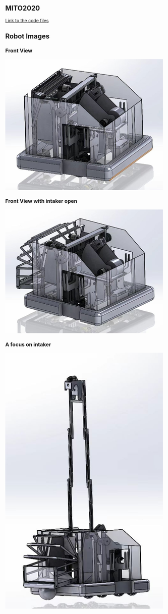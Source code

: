 ## MITO2020
[Link to the code files](https://github.com/tutingjun/MITO2020/tree/master/src/main/java/frc/robot)

## Robot Images
### Front View
<img src="https://github.com/tutingjun/MITO2020/blob/master/Robot%20Images/robto_pic_3.jpeg" alt="Front View" width="500"/>

### Front View with intaker open
<img src="https://github.com/tutingjun/MITO2020/blob/master/Robot%20Images/robot_pic_2.jpeg" alt="Front View with intaker open" width="500"/>

### A focus on intaker
<img src="https://github.com/tutingjun/MITO2020/blob/master/Robot%20Images/robot_pic_1.jpeg" alt="A focus on intaker" width="500"/>
